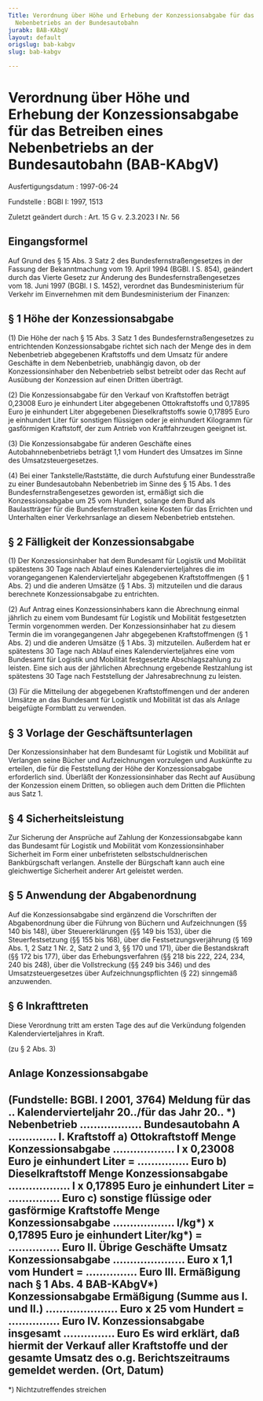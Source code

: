 ```yaml
---
Title: Verordnung über Höhe und Erhebung der Konzessionsabgabe für das Betreiben eines
  Nebenbetriebs an der Bundesautobahn
jurabk: BAB-KAbgV
layout: default
origslug: bab-kabgv
slug: bab-kabgv

---
```


# Verordnung über Höhe und Erhebung der Konzessionsabgabe für das Betreiben eines Nebenbetriebs an der Bundesautobahn (BAB-KAbgV)

Ausfertigungsdatum
:   1997-06-24

Fundstelle
:   BGBl I: 1997, 1513

Zuletzt geändert durch
:   Art. 15 G v. 2.3.2023 I Nr. 56


## Eingangsformel

Auf Grund des § 15 Abs. 3 Satz 2 des Bundesfernstraßengesetzes in der Fassung der Bekanntmachung vom 19. April 1994 (BGBl. I S. 854), geändert durch das Vierte Gesetz zur Änderung des Bundesfernstraßengesetzes vom 18. Juni 1997 (BGBl. I S. 1452), verordnet das Bundesministerium für Verkehr im Einvernehmen mit dem Bundesministerium der Finanzen:


## § 1 Höhe der Konzessionsabgabe

(1) Die Höhe der nach § 15 Abs. 3 Satz 1 des Bundesfernstraßengesetzes zu entrichtenden Konzessionsabgabe richtet sich nach der Menge des in dem Nebenbetrieb abgegebenen Kraftstoffs und dem Umsatz für andere Geschäfte in dem Nebenbetrieb, unabhängig davon, ob der Konzessionsinhaber den Nebenbetrieb selbst betreibt oder das Recht auf Ausübung der Konzession auf einen Dritten überträgt.

(2) Die Konzessionsabgabe für den Verkauf von Kraftstoffen beträgt 0,23008 Euro je einhundert Liter abgegebenen Ottokraftstoffs und 0,17895 Euro je einhundert Liter abgegebenen Dieselkraftstoffs sowie 0,17895 Euro je einhundert Liter für sonstigen flüssigen oder je einhundert Kilogramm für gasförmigen Kraftstoff, der zum Antrieb von Kraftfahrzeugen geeignet ist.

(3) Die Konzessionsabgabe für anderen Geschäfte eines Autobahnnebenbetriebs beträgt 1,1 vom Hundert des Umsatzes im Sinne des Umsatzsteuergesetzes.

(4) Bei einer Tankstelle/Raststätte, die durch Aufstufung einer Bundesstraße zu einer Bundesautobahn Nebenbetrieb im Sinne des § 15 Abs. 1 des Bundesfernstraßengesetzes geworden ist, ermäßigt sich die Konzessionsabgabe um 25 vom Hundert, solange dem Bund als Baulastträger für die Bundesfernstraßen keine Kosten für das Errichten und Unterhalten einer Verkehrsanlage an diesem Nebenbetrieb entstehen.


## § 2 Fälligkeit der Konzessionsabgabe

(1) Der Konzessionsinhaber hat dem Bundesamt für Logistik und Mobilität spätestens 30 Tage nach Ablauf eines Kalendervierteljahres die im vorangegangenen Kalendervierteljahr abgegebenen Kraftstoffmengen (§ 1 Abs. 2) und die anderen Umsätze (§ 1 Abs. 3) mitzuteilen und die daraus berechnete Konzessionsabgabe zu entrichten.

(2) Auf Antrag eines Konzessionsinhabers kann die Abrechnung einmal jährlich zu einem vom Bundesamt für Logistik und Mobilität festgesetzten Termin vorgenommen werden. Der Konzessionsinhaber hat zu diesem Termin die im vorangegangenen Jahr abgegebenen Kraftstoffmengen (§ 1 Abs. 2) und die anderen Umsätze (§ 1 Abs. 3) mitzuteilen. Außerdem hat er spätestens 30 Tage nach Ablauf eines Kalendervierteljahres eine vom Bundesamt für Logistik und Mobilität festgesetzte Abschlagszahlung zu leisten. Eine sich aus der jährlichen Abrechnung ergebende Restzahlung ist spätestens 30 Tage nach Feststellung der Jahresabrechnung zu leisten.

(3) Für die Mitteilung der abgegebenen Kraftstoffmengen und der anderen Umsätze an das Bundesamt für Logistik und Mobilität ist das als Anlage beigefügte Formblatt zu verwenden.


## § 3 Vorlage der Geschäftsunterlagen

Der Konzessionsinhaber hat dem Bundesamt für Logistik und Mobilität auf Verlangen seine Bücher und Aufzeichnungen vorzulegen und Auskünfte zu erteilen, die für die Feststellung der Höhe der Konzessionsabgabe erforderlich sind. Überläßt der Konzessionsinhaber das Recht auf Ausübung der Konzession einem Dritten, so obliegen auch dem Dritten die Pflichten aus Satz 1.


## § 4 Sicherheitsleistung

Zur Sicherung der Ansprüche auf Zahlung der Konzessionsabgabe kann das Bundesamt für Logistik und Mobilität vom Konzessionsinhaber Sicherheit im Form einer unbefristeten selbstschuldnerischen Bankbürgschaft verlangen. Anstelle der Bürgschaft kann auch eine gleichwertige Sicherheit anderer Art geleistet werden.


## § 5 Anwendung der Abgabenordnung

Auf die Konzessionsabgabe sind ergänzend die Vorschriften der Abgabenordnung über die Führung von Büchern und Aufzeichnungen (§§ 140 bis 148), über Steuererklärungen (§§ 149 bis 153), über die Steuerfestsetzung (§§ 155 bis 168), über die Festsetzungsverjährung (§ 169 Abs. 1, 2 Satz 1 Nr. 2, Satz 2 und 3, §§ 170 und 171), über die Bestandskraft (§§ 172 bis 177), über das Erhebungsverfahren (§§ 218 bis 222, 224, 234, 240 bis 248), über die Vollstreckung (§§ 249 bis 346) und des Umsatzsteuergesetzes über Aufzeichnungspflichten (§ 22) sinngemäß anzuwenden.


## § 6 Inkrafttreten

Diese Verordnung tritt am ersten Tage des auf die Verkündung folgenden Kalendervierteljahres in Kraft.

(zu § 2 Abs. 3)

## Anlage Konzessionsabgabe

(Fundstelle: BGBl. I 2001, 3764)
**Meldung für das .. Kalendervierteljahr 20../für das Jahr 20.. \*)**
Nebenbetrieb ..................
Bundesautobahn A ..............
I.
Kraftstoff
a) Ottokraftstoff
Menge                                              Konzessionsabgabe
.................. l x 0,23008 Euro je einhundert
Liter =                         ............... Euro
b) Dieselkraftstoff
Menge                                              Konzessionsabgabe
.................. l x 0,17895 Euro je einhundert
Liter =                         ............... Euro
c) sonstige flüssige oder gasförmige Kraftstoffe
Menge                                              Konzessionsabgabe
.................. l/kg\*) x 0,17895 Euro je
einhundert Liter/kg\*) =         ............... Euro
II.
Übrige Geschäfte
Umsatz                                                Konzessionsabgabe
..................... Euro x 1,1 vom Hundert =        ............... Euro
III.
Ermäßigung nach § 1 Abs. 4 BAB-KAbgV\*)
Konzessionsabgabe                                     Ermäßigung
(Summe aus I. und II.)
..................... Euro x 25 vom Hundert =         ............... Euro
IV.
Konzessionsabgabe insgesamt                                    ............... Euro
Es wird erklärt, daß hiermit der Verkauf aller Kraftstoffe und der
gesamte Umsatz des o.g. Berichtszeitraums gemeldet werden.
(Ort, Datum)
----------
\*) Nichtzutreffendes streichen

